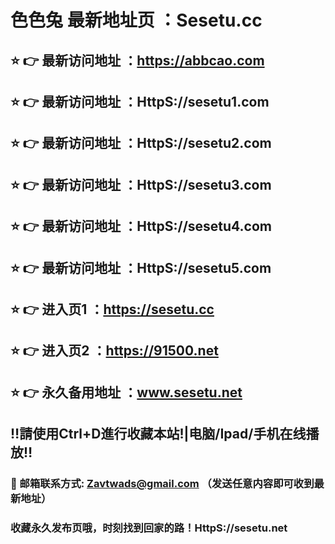 # 色色兔 最新地址页 ：Sesetu.cc
## ⭐️ 👉 最新访问地址 ：https://abbcao.com
## ⭐️ 👉 最新访问地址 ：HttpS://sesetu1.com
## ⭐️ 👉 最新访问地址 ：HttpS://sesetu2.com
## ⭐️ 👉 最新访问地址 ：HttpS://sesetu3.com
## ⭐️ 👉 最新访问地址 ：HttpS://sesetu4.com
## ⭐️ 👉 最新访问地址 ：HttpS://sesetu5.com
## ⭐️ 👉 进入页1 ：https://sesetu.cc
## ⭐️ 👉 进入页2 ：https://91500.net
## ⭐️ 👉 永久备用地址 ：www.sesetu.net
## ‼️請使用Ctrl+D進行收藏本站!|电脑/Ipad/手机在线播放‼️
### 📧 邮箱联系方式: Zavtwads@gmail.com （发送任意内容即可收到最新地址）
### 收藏永久发布页哦，时刻找到回家的路！HttpS://sesetu.net
